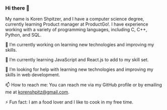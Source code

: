 ### Hi there 👋

My name is Koren Shpitzer, and I have a computer science degree, currently learning Product manager at ProductGo!.
I have experience working with a variety of programming languages, including C, C++, Python, and SQL.

🔭 I’m currently working on learning new technologies and improving my skills.

🌱 I’m currently learning JavaScript and React.js to add to my skill set.

🤔 I’m looking for help with learning new technologies and improving my skills in web development.

📫 How to reach me: You can reach me via my GitHub profile or by emailing me at korenshpitz@gmail.com.

⚡ Fun fact: I am a food lover and I like to cook in my free time.
